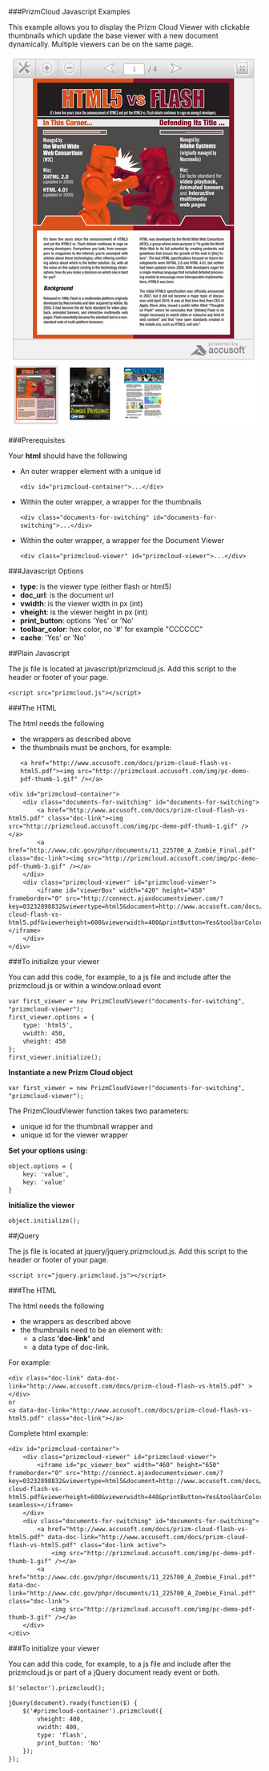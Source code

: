 ###PrizmCloud Javascript Examples

This example allows you to display the Prizm Cloud Viewer with clickable thumbnails which update the base viewer with a new document dynamically. Multiple viewers can be on the same page.

![PrizmCloud Visual Example](PrizmCloud_Demo_for_Js.png "Prizm Cloud Visual Example")

###Prerequisites

Your **html** should have the following

* An outer wrapper element with a unique id
	```
	<div id="prizmcloud-container">...</div>
	```
* Within the outer wrapper, a wrapper for the thumbnails
	```
	<div class="documents-for-switching" id="documents-for-switching">...</div>
	```
* Within the outer wrapper, a wrapper for the Document Viewer
	```
	<div class="prizmcloud-viewer" id="prizmcloud-viewer">...</div>
	```

###Javascript Options

* **type**: is the viewer type (either flash or html5)
* **doc_url**: is the document url
* **vwidth**: is the viewer width in px (int)
* **vheight**: is the viewer height in px (int)
* **print_button**: options 'Yes' or 'No'
* **toolbar_color**: hex color, no '#' for example "CCCCCC"
* **cache**: 'Yes' or 'No'

##Plain Javascript

The js file is located at javascript/prizmcloud.js.  Add this script to the header or footer of your page.
```
<script src="prizmcloud.js"></script>
```

###The HTML

The html needs the following

* the wrappers as described above
* the thumbnails must be anchors, for example:
	```
	<a href="http://www.accusoft.com/docs/prizm-cloud-flash-vs-html5.pdf"><img src="http://prizmcloud.accusoft.com/img/pc-demo-pdf-thumb-1.gif" /></a>
	```
 
```
<div id="prizmcloud-container">
    <div class="documents-for-switching" id="documents-for-switching"> 
        <a href="http://www.accusoft.com/docs/prizm-cloud-flash-vs-html5.pdf" class="doc-link"><img src="http://prizmcloud.accusoft.com/img/pc-demo-pdf-thumb-1.gif" /></a>
        <a href="http://www.cdc.gov/phpr/documents/11_225700_A_Zombie_Final.pdf" class="doc-link"><img src="http://prizmcloud.accusoft.com/img/pc-demo-pdf-thumb-3.gif" /></a>
    </div>
    <div class="prizmcloud-viewer" id="prizmcloud-viewer">
        <iframe id="viewerBox" width="420" height="450" frameborder="0" src="http://connect.ajaxdocumentviewer.com/?key=03232898832&viewertype=html5&document=http://www.accusoft.com/docs/prizm-cloud-flash-vs-html5.pdf&viewerheight=600&viewerwidth=400&printButton=Yes&toolbarColor=CCCCCC&cache=yes"></iframe>
    </div>
</div>
```
###To initialize your viewer

You can add this code, for example, to a js file and include after the prizmcloud.js or within a window.onload event

```
var first_viewer = new PrizmCloudViewer("documents-for-switching", "prizmcloud-viewer");
first_viewer.options = {
    type: 'html5',
    vwidth: 450,
    vheight: 450
};
first_viewer.initialize();
```

**Instantiate a new Prizm Cloud object**

```
var first_viewer = new PrizmCloudViewer("documents-for-switching", "prizmcloud-viewer");
```

The PrizmCloudViewer function takes two parameters: 

* unique id for the thumbnail wrapper and 
* unique id for the viewer wrapper

**Set your options using:**

```
object.options = {
	key: 'value',
	key: 'value'
}
```

**Initialize the viewer**

```
object.initialize();
```

##jQuery

The js file is located at jquery/jquery.prizmcloud.js. Add this script to the header or footer of your page.

```
<script src="jquery.prizmcloud.js"></script>
```

###The HTML

The html needs the following

* the wrappers as described above
* the thumbnails need to be an element with:
	* a class **'doc-link'** and 
	* a data type of doc-link. 

For example:

```
<div class="doc-link" data-doc-link="http://www.accusoft.com/docs/prizm-cloud-flash-vs-html5.pdf" ></div>
or
<a data-doc-link="http://www.accusoft.com/docs/prizm-cloud-flash-vs-html5.pdf" class="doc-link"></a>
```

Complete html example:

```
<div id="prizmcloud-container">
    <div class="prizmcloud-viewer" id="prizmcloud-viewer">
        <iframe id="pc_viewer_box" width="460" height="650" frameborder="0" src="http://connect.ajaxdocumentviewer.com/?key=03232898832&viewertype=html5&document=http://www.accusoft.com/docs/prizm-cloud-flash-vs-html5.pdf&viewerheight=600&viewerwidth=440&printButton=Yes&toolbarColor=CCCCCC&cache=yes" seamless></iframe>
    </div>
    <div class="documents-for-switching" id="documents-for-switching"> 
        <a href="http://www.accusoft.com/docs/prizm-cloud-flash-vs-html5.pdf" data-doc-link="http://www.accusoft.com/docs/prizm-cloud-flash-vs-html5.pdf" class="doc-link active">
			<img src="http://prizmcloud.accusoft.com/img/pc-demo-pdf-thumb-1.gif" /></a>
		<a href="http://www.cdc.gov/phpr/documents/11_225700_A_Zombie_Final.pdf" data-doc-link="http://www.cdc.gov/phpr/documents/11_225700_A_Zombie_Final.pdf" class="doc-link">
			<img src="http://prizmcloud.accusoft.com/img/pc-demo-pdf-thumb-3.gif" /></a>
    </div>
</div>
```

###To initialize your viewer

You can add this code, for example, to a js file and include after the prizmcloud.js or part of a jQuery document ready event or both.

```
$('selector').prizmcloud();
```

```
jQuery(document).ready(function($) {
    $('#prizmcloud-container').prizmcloud({
        vheight: 400,
        vwidth: 400,
        type: 'flash',
        print_button: 'No'
    });
});
```
